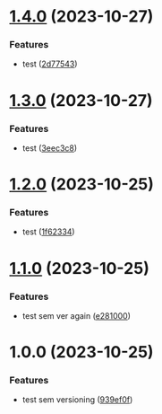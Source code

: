 # [1.4.0](https://github.com/ryszardorlikowski/test-panas-ui/compare/v1.3.0...v1.4.0) (2023-10-27)


### Features

* test ([2d77543](https://github.com/ryszardorlikowski/test-panas-ui/commit/2d77543bc291ff1169d798016bf16958930d949a))

# [1.3.0](https://github.com/ryszardorlikowski/test-panas-ui/compare/v1.2.0...v1.3.0) (2023-10-27)


### Features

* test ([3eec3c8](https://github.com/ryszardorlikowski/test-panas-ui/commit/3eec3c8e254b60e507fd5bf79ee50e21ea9ea869))

# [1.2.0](https://github.com/ryszardorlikowski/test-panas-ui/compare/v1.1.0...v1.2.0) (2023-10-25)


### Features

* test ([1f62334](https://github.com/ryszardorlikowski/test-panas-ui/commit/1f62334cd24526a306f4b8909dd92c7bdea10eab))

# [1.1.0](https://github.com/ryszardorlikowski/test-panas-ui/compare/v1.0.0...v1.1.0) (2023-10-25)


### Features

* test sem ver again ([e281000](https://github.com/ryszardorlikowski/test-panas-ui/commit/e281000899e22801972ff4faf334458ef30715dd))

# 1.0.0 (2023-10-25)


### Features

* test sem versioning ([939ef0f](https://github.com/ryszardorlikowski/test-panas-ui/commit/939ef0f0657bae902385553b9daee5302d6e0e26))
